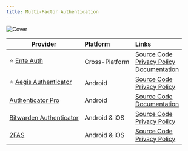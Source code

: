 ```yaml
---
title: Multi-Factor Authentication
---
```


![Cover](../../assets/multi-factor-authentication.png)

| Provider | Platform | Links |
| --- | :-- | :-- |
| :star: [Ente Auth](https://ente.io/auth) | Cross-Platform | [Source Code](https://github.com/ente-io/ente/tree/main/auth)<br/>[Privacy Policy](https://ente.io/privacy)<br/>[Documentation](https://help.ente.io/) |
| :star: [Aegis Authenticator](https://getaegis.app/) | Android | [Source Code](https://github.com/beemdevelopment/Aegis)<br/>[Privacy Policy](https://getaegis.app/aegis/privacy.html) |
| [Authenticator Pro](https://authenticatorpro.jmh.me/) | Android | [Source Code](https://github.com/jamie-mh/AuthenticatorPro)<br/>[Documentation](https://authenticatorpro.jmh.me/wiki) |
| [Bitwarden Authenticator](https://bitwarden.com/products/authenticator/) | Android & iOS | [Source Code](https://github.com/bitwarden/authenticator-android)<br/>[Privacy Policy](https://bitwarden.com/privacy/)
| [2FAS](https://2fas.com/) | Android & iOS | [Source Code](https://github.com/twofas)<br/>[Privacy Policy](https://2fas.com/privacy-policy/) |
